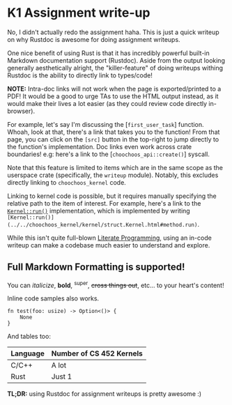 # K1 Assignment write-up

No, I didn't actually redo the assignment haha. This is just a quick writeup on why Rustdoc is awesome for doing assignment writeups.

One nice benefit of using Rust is that it has incredibly powerful built-in Markdown documentation support (Rustdoc). Aside from the output looking generally aesthetically alright, the "killer-feature" of doing writeups withing Rustdoc is the ability to directly link to types/code!

**NOTE:** Intra-doc links will not work when the page is exported/printed to a PDF! It would be a good to urge TAs to use the HTML output instead, as it would make their lives a lot easier (as they could review code directly in-browser).

For example, let's say I'm discussing the [`first_user_task`] function. Whoah, look at that, there's a link that takes you to the function! From that page, you can click on the `[src]` button in the top-right to jump directly to the function's implementation. Doc links even work across crate boundaries! e.g: here's a link to the [`choochoos_api::create()`] syscall.

Note that this feature is limited to items which are in the same scope as the userspace crate (specifically, the `writeup` module). Notably, this excludes directly linking to `choochoos_kernel` code.

Linking to kernel code is possible, but it requires manually specifying the relative path to the item of interest. For example, here's a link to the [`Kernel::run()`](../../choochoos_kernel/kernel/struct.Kernel.html#method.run) implementation, which is implemented by writing <br> `[Kernel::run()](../../choochoos_kernel/kernel/struct.Kernel.html#method.run)`.

While this isn't quite full-blown [Literate Programming](https://en.wikipedia.org/wiki/Literate_programming), using an in-code writeup can make a codebase much easier to understand and explore.

## Full Markdown Formatting is supported! 

You can _italicize_, **bold**, <sup>super</sup>, ~~cross things out~~, etc... to your heart's content!

Inline code samples also works.

```rust,ignore
fn test(foo: usize) -> Option<()> {
    None
}
```

And tables too:

Language | Number of CS 452 Kernels
---------|--------------------------
C/C++    | A lot
Rust     | Just 1

**TL;DR:** using Rustdoc for assignment writeups is pretty awesome :)
